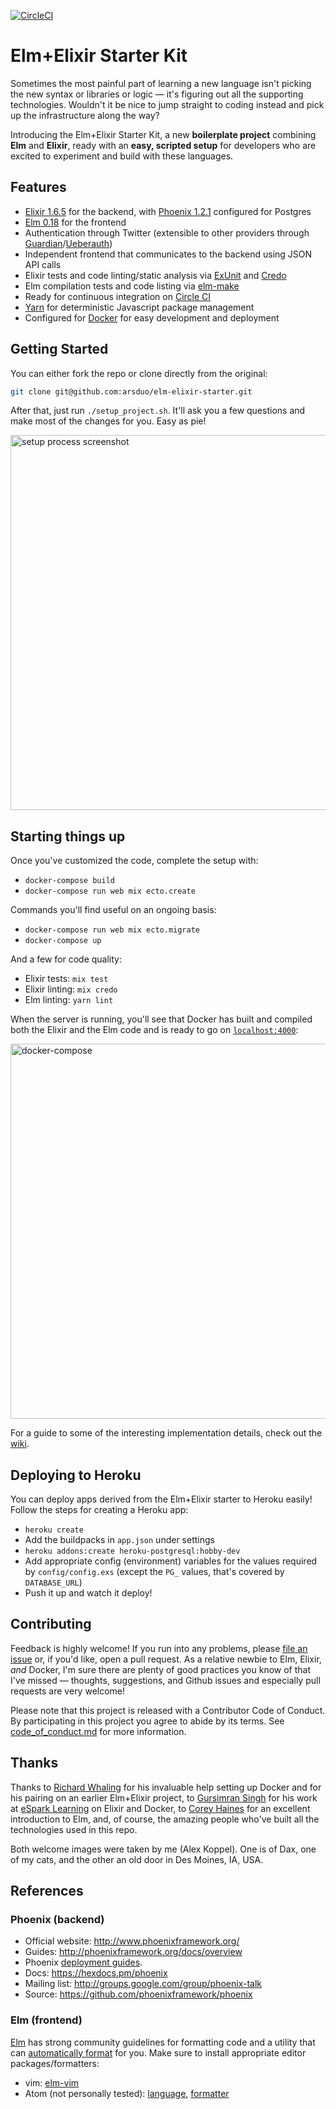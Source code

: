 [![CircleCI](https://circleci.com/gh/arsduo/elm-elixir-starter.svg?style=svg)](https://circleci.com/gh/arsduo/elm-elixir-starter)

# Elm+Elixir Starter Kit

Sometimes the most painful part of learning a new language isn't picking the new syntax or libraries or logic — it's figuring out all the supporting technologies. Wouldn't it be nice to jump straight to coding instead and pick up the infrastructure along the way?

Introducing the Elm+Elixir Starter Kit, a new **boilerplate project** combining **Elm** and **Elixir**, ready with an **easy, scripted setup** for developers who are excited to experiment and build with these languages.

## Features

* <a href="http://elixir-lang.org" target="_blank">Elixir 1.6.5</a> for the backend, with <a href="phoenixframework.org" target="_blank">Phoenix 1.2.1</a> configured for Postgres
* <a href="http://elm-lang.org/" target="_blank">Elm 0.18</a> for the frontend
* Authentication through Twitter (extensible to other providers through <a href="https://github.com/ueberauth/guardian" target="_blank">Guardian</a>/<a href="https://github.com/ueberauth/ueberauth" target="_blank">Ueberauth</a>)
* Independent frontend that communicates to the backend using JSON API calls
* Elixir tests and code linting/static analysis via <a href="https://hexdocs.pm/ex_unit/ExUnit.html" target="_blank">ExUnit</a> and <a href="https://github.com/rrrene/credo" target="_blank">Credo</a>
* Elm compilation tests and code listing via <a href="https://github.com/elm-lang/elm-make" target="_blank">elm-make</a>
* Ready for continuous integration on <a href="http://circleci.com" target="_blank">Circle CI</a>
* <a href="https://yarnpkg.com/" target="_blank">Yarn</a> for deterministic Javascript package management
* Configured for <a href="https://www.docker.com/" target="_blank">Docker</a> for easy development and deployment

## Getting Started

You can either fork the repo or clone directly from the original:

```bash
git clone git@github.com:arsduo/elm-elixir-starter.git
```

After that, just run `./setup_project.sh`. It'll ask you a few questions and make most
of the changes for you. Easy as pie!

<img width="600" alt="setup process screenshot" src="https://cloud.githubusercontent.com/assets/48325/26746960/62e7ec30-47b8-11e7-9348-2af3b1cbb464.png">

## Starting things up

Once you've customized the code, complete the setup with:

* `docker-compose build`
* `docker-compose run web mix ecto.create`

Commands you'll find useful on an ongoing basis:

* `docker-compose run web mix ecto.migrate`
* `docker-compose up`

And a few for code quality:

* Elixir tests: `mix test`
* Elixir linting: `mix credo`
* Elm linting: `yarn lint`

When the server is running, you'll see that Docker has built and compiled both the Elixir and the Elm code and is ready to go on [`localhost:4000`](http://localhost:4000):

<img width="600" alt="docker-compose" src="https://cloud.githubusercontent.com/assets/48325/26558107/ea230e28-446b-11e7-8210-a5258cb4f448.png">

For a guide to some of the interesting implementation details, check out the
[wiki](https://github.com/arsduo/elm-elixir-starter/wiki/How-It-Works).

## Deploying to Heroku

You can deploy apps derived from the Elm+Elixir starter to Heroku easily! Follow the steps for
creating a Heroku app:

* `heroku create`
* Add the buildpacks in `app.json` under settings
* `heroku addons:create heroku-postgresql:hobby-dev`
* Add appropriate config (environment) variables for the values required by `config/config.exs`
  (except the `PG_` values, that's covered by `DATABASE_URL`)
* Push it up and watch it deploy!



## Contributing

Feedback is highly welcome! If you run into any problems, please [file an
issue](https://github.com/arsduo/elm-elixir-starter/issues/new) or, if you'd like, open a pull
request. As a relative newbie to Elm, Elixir, _and_ Docker, I'm sure there are plenty of good
practices you know of that I've missed — thoughts, suggestions, and Github issues and especially
pull requests are very welcome!

Please note that this project is released with a Contributor Code of Conduct. By participating in
this project you agree to abide by its terms. See
[code_of_conduct.md](https://github.com/arsduo/elm-elixir-starter/blob/master/CODE_OF_CONDUCT.md) for more information.

## Thanks

Thanks to [Richard Whaling](https://github.com/rwhaling) for his invaluable help setting up Docker
and for his pairing on an earlier Elm+Elixir project, to [Gursimran
Singh](https://github.com/gnarmis) for his work at [eSpark Learning](http://esparklearning.com) on
Elixir and Docker, to [Corey Haines](https://github.com/coreyhaines) for an excellent introduction
to Elm, and, of course, the amazing people who've built all the technologies used in
this repo.

Both welcome images were taken by me (Alex Koppel). One is of Dax, one of my cats, and the other an old door in Des Moines, IA, USA.

## References

### Phoenix (backend)

  * Official website: http://www.phoenixframework.org/
  * Guides: http://phoenixframework.org/docs/overview
  * Phoenix [deployment guides](http://www.phoenixframework.org/docs/deployment).
  * Docs: https://hexdocs.pm/phoenix
  * Mailing list: http://groups.google.com/group/phoenix-talk
  * Source: https://github.com/phoenixframework/phoenix

### Elm (frontend)

[Elm](http://elm-lang.org/) has strong community guidelines for formatting code and a utility that can [automatically
format](https://github.com/avh4/elm-format) for you. Make sure to install appropriate editor
packages/formatters:

* vim: [elm-vim](https://github.com/ElmCast/elm-vim)
* Atom (not personally tested): [language](https://atom.io/packages/language-elm),
  [formatter](https://atom.io/packages/elm-format)
